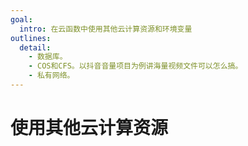```yaml
---
goal: 
  intro: 在云函数中使用其他云计算资源和环境变量
outlines:
  detail:
    - 数据库。
    - COS和CFS。以抖音音量项目为例讲海量视频文件可以怎么搞。
    - 私有网络。
---
```


# 使用其他云计算资源
